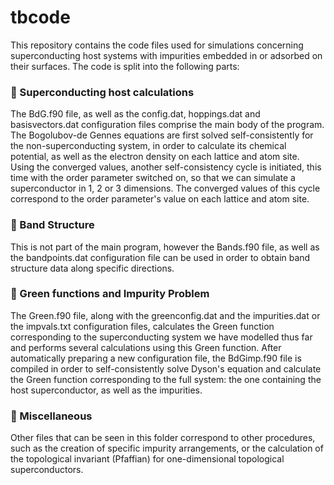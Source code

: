 # tbcode

This repository contains the code files used for simulations concerning superconducting host systems with impurities embedded in or adsorbed on their surfaces. The code is split into the following parts:

### 📌 Superconducting host calculations

The BdG.f90 file, as well as the config.dat, hoppings.dat and basisvectors.dat configuration files comprise the main body of the program. The Bogolubov-de Gennes equations are first solved self-consistently for the non-superconducting system, in order to calculate its chemical potential, as well as the electron density on each lattice and atom site. Using the converged values, another self-consistency cycle is initiated, this time with the order parameter switched on, so that we can simulate a superconductor in 1, 2 or 3 dimensions. The converged values of this cycle correspond to the order parameter's value on each lattice and atom site.

### 📌 Band Structure

This is not part of the main program, however the Bands.f90 file, as well as the bandpoints.dat configuration file can be used in order to obtain band structure data along specific directions.

### 📌 Green functions and Impurity Problem

The Green.f90 file, along with the greenconfig.dat and the impurities.dat or the impvals.txt configuration files, calculates the Green function corresponding to the superconducting system we have modelled thus far and performs several calculations using this Green function. After automatically preparing a new configuration file, the BdGimp.f90 file is compiled in order to self-consistently solve Dyson's equation and calculate the Green function corresponding to the full system: the one containing the host superconductor, as well as the impurities.

### 📌 Miscellaneous

Other files that can be seen in this folder correspond to other procedures, such as the creation of specific impurity arrangements, or the calculation of the topological invariant (Pfaffian) for one-dimensional topological superconductors.
